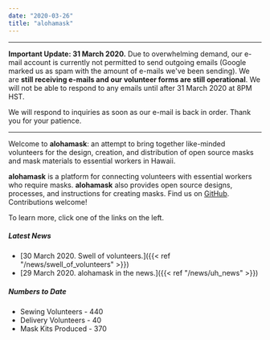 ```yaml
---
date: "2020-03-26"
title: "alohamask"
---
```


---

__Important Update: 31 March 2020.__ Due to overwhelming demand, our e-mail account is currently not permitted to send outgoing emails (Google marked us as spam with the amount of e-mails we've been sending). We are __still receiving e-mails and our volunteer forms are still operational__. We will not be able to respond to any emails until after 31 March 2020 at 8PM HST. 

We will respond to inquiries as soon as our e-mail is back in order. Thank you for your patience.

--- 

Welcome to **alohamask**: an attempt to bring together like-minded volunteers for the design, creation, and distribution of open source masks and mask materials to essential workers in Hawaii.

**alohamask** is a platform for connecting volunteers with essential workers who require masks. **alohamask** also provides open source designs, processes, and instructions for creating masks. Find us on [GitHub](https://github.com/alohamask). Contributions welcome!

To learn more, click one of the links on the left. 

##### Latest News

* [30 March 2020. Swell of volunteers.]({{< ref "/news/swell_of_volunteers" >}})
* [29 March 2020. alohamask in the news.]({{< ref "/news/uh_news" >}})

##### Numbers to Date

* Sewing Volunteers - 440
* Delivery Volunteers - 40
* Mask Kits Produced - 370
